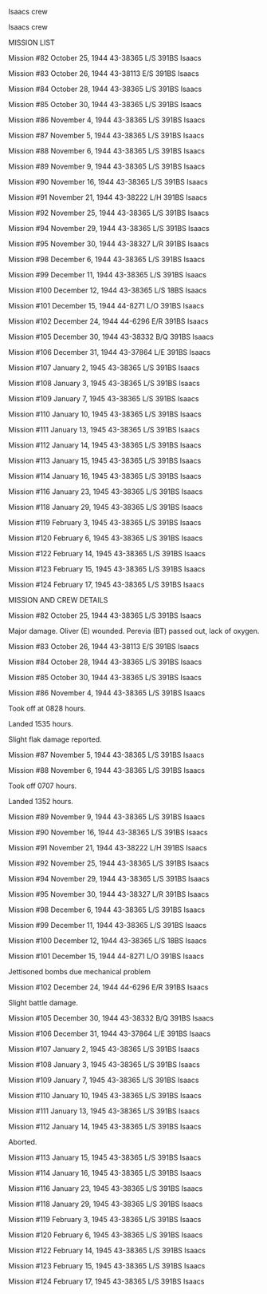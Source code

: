





Isaacs crew






 




Isaacs crew

MISSION LIST

Mission #82 October 25, 1944 43-38365 L/S 391BS Isaacs

Mission #83 October 26, 1944 43-38113 E/S 391BS Isaacs

Mission #84 October 28, 1944 43-38365 L/S 391BS Isaacs

Mission #85 October 30, 1944 43-38365 L/S 391BS Isaacs

Mission #86 November 4, 1944 43-38365 L/S 391BS Isaacs

Mission #87 November 5, 1944 43-38365 L/S 391BS Isaacs

Mission #88 November 6, 1944 43-38365 L/S 391BS Isaacs

Mission #89 November 9, 1944 43-38365 L/S 391BS Isaacs

Mission #90 November 16, 1944 43-38365 L/S 391BS Isaacs

Mission #91 November 21, 1944 43-38222 L/H 391BS Isaacs

Mission #92 November 25, 1944 43-38365 L/S 391BS Isaacs

Mission #94 November 29, 1944 43-38365 L/S 391BS Isaacs

Mission #95 November 30, 1944 43-38327 L/R 391BS Isaacs

Mission #98 December 6, 1944 43-38365 L/S 391BS Isaacs

Mission #99 December 11, 1944 43-38365 L/S 391BS Isaacs

Mission #100 December 12, 1944 43-38365 L/S 18BS Isaacs

Mission #101 December 15, 1944 44-8271 L/O 391BS Isaacs

Mission #102 December 24, 1944 44-6296 E/R 391BS Isaacs

Mission #105 December 30, 1944 43-38332 B/Q 391BS Isaacs

Mission #106 December 31, 1944 43-37864 L/E 391BS Isaacs

Mission #107 January 2, 1945 43-38365 L/S 391BS Isaacs

Mission #108 January 3, 1945 43-38365 L/S 391BS Isaacs

Mission #109 January 7, 1945 43-38365 L/S 391BS Isaacs

Mission #110 January 10, 1945 43-38365 L/S 391BS Isaacs

Mission #111 January 13, 1945 43-38365 L/S 391BS Isaacs

Mission #112 January 14, 1945 43-38365 L/S 391BS Isaacs

Mission #113 January 15, 1945 43-38365 L/S 391BS Isaacs

Mission #114 January 16, 1945 43-38365 L/S 391BS Isaacs

Mission #116 January 23, 1945 43-38365 L/S 391BS Isaacs

Mission #118 January 29, 1945 43-38365 L/S 391BS Isaacs

Mission #119 February 3, 1945 43-38365 L/S 391BS Isaacs

Mission #120 February 6, 1945 43-38365 L/S 391BS Isaacs

Mission #122 February 14, 1945 43-38365 L/S 391BS Isaacs

Mission #123 February 15, 1945 43-38365 L/S 391BS Isaacs

Mission #124 February 17, 1945 43-38365 L/S 391BS Isaacs

MISSION AND CREW DETAILS

Mission #82 October 25, 1944 43-38365 L/S 391BS Isaacs

Major damage. Oliver (E) wounded. Perevia (BT) passed out,
lack of oxygen.

Mission #83 October 26, 1944 43-38113 E/S 391BS Isaacs

Mission #84 October 28, 1944 43-38365 L/S 391BS Isaacs

Mission #85 October 30, 1944 43-38365 L/S 391BS Isaacs

Mission #86 November 4, 1944 43-38365 L/S 391BS Isaacs

Took off at 0828 hours.

Landed 1535 hours.

Slight flak damage reported.

Mission #87 November 5, 1944 43-38365 L/S 391BS Isaacs

Mission #88 November 6, 1944 43-38365 L/S 391BS Isaacs

Took off 0707 hours.

Landed 1352 hours.

Mission #89 November 9, 1944 43-38365 L/S 391BS Isaacs

Mission #90 November 16, 1944 43-38365 L/S 391BS Isaacs

Mission #91 November 21, 1944 43-38222 L/H 391BS Isaacs

Mission #92 November 25, 1944 43-38365 L/S 391BS Isaacs

Mission #94 November 29, 1944 43-38365 L/S 391BS Isaacs

Mission #95 November 30, 1944 43-38327 L/R 391BS Isaacs

Mission #98 December 6, 1944 43-38365 L/S 391BS Isaacs

Mission #99 December 11, 1944 43-38365 L/S 391BS Isaacs

Mission #100 December 12, 1944 43-38365 L/S 18BS Isaacs

Mission #101 December 15, 1944 44-8271 L/O 391BS Isaacs

Jettisoned bombs due mechanical problem

Mission #102 December 24, 1944 44-6296 E/R 391BS Isaacs

Slight battle damage.

Mission #105 December 30, 1944 43-38332 B/Q 391BS Isaacs

Mission #106 December 31, 1944 43-37864 L/E 391BS Isaacs

Mission #107 January 2, 1945 43-38365 L/S 391BS Isaacs

Mission #108 January 3, 1945 43-38365 L/S 391BS Isaacs

Mission #109 January 7, 1945 43-38365 L/S 391BS Isaacs

Mission #110 January 10, 1945 43-38365 L/S 391BS Isaacs

Mission #111 January 13, 1945 43-38365 L/S 391BS Isaacs

Mission #112 January 14, 1945 43-38365 L/S 391BS Isaacs

Aborted.

Mission #113 January 15, 1945 43-38365 L/S 391BS Isaacs

Mission #114 January 16, 1945 43-38365 L/S 391BS Isaacs

Mission #116 January 23, 1945 43-38365 L/S 391BS Isaacs

Mission #118 January 29, 1945 43-38365 L/S 391BS Isaacs

Mission #119 February 3, 1945 43-38365 L/S 391BS Isaacs

Mission #120 February 6, 1945 43-38365 L/S 391BS Isaacs

Mission #122 February 14, 1945 43-38365 L/S 391BS Isaacs

Mission #123 February 15, 1945 43-38365 L/S 391BS Isaacs

Mission #124 February 17, 1945 43-38365 L/S 391BS Isaacs




